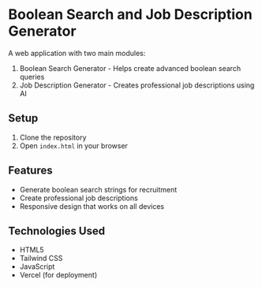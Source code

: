 # Boolean Search and Job Description Generator

A web application with two main modules:
1. Boolean Search Generator - Helps create advanced boolean search queries
2. Job Description Generator - Creates professional job descriptions using AI

## Setup

1. Clone the repository
2. Open `index.html` in your browser

## Features

- Generate boolean search strings for recruitment
- Create professional job descriptions
- Responsive design that works on all devices

## Technologies Used

- HTML5
- Tailwind CSS
- JavaScript
- Vercel (for deployment)
